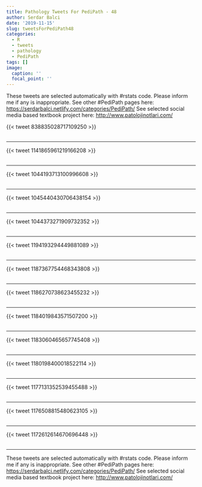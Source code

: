 ```yaml
---
title: Pathology Tweets For PediPath - 48
author: Serdar Balci
date: '2019-11-15'
slug: tweetsForPediPath48
categories:
  - R
  - tweets
  - pathology
  - PediPath
tags: []
image:
  caption: ''
  focal_point: ''
---
```



These tweets are selected automatically with #rstats code. Please inform me if any is inappropriate.
See other #PediPath pages here: https://serdarbalci.netlify.com/categories/PediPath/ 
See selected social media based textbook project here: http://www.patolojinotlari.com/

{{< tweet 838835028717109250 >}}
<br>
<br>
<hr>
{{< tweet 1141865961219166208 >}}
<br>
<br>
<hr>
{{< tweet 1044193713100996608 >}}
<br>
<br>
<hr>
{{< tweet 1045440430706438154 >}}
<br>
<br>
<hr>
{{< tweet 1044373271909732352 >}}
<br>
<br>
<hr>
{{< tweet 1194193294449881089 >}}
<br>
<br>
<hr>
{{< tweet 1187367754468343808 >}}
<br>
<br>
<hr>
{{< tweet 1186270738623455232 >}}
<br>
<br>
<hr>
{{< tweet 1184019843571507200 >}}
<br>
<br>
<hr>
{{< tweet 1183060465657745408 >}}
<br>
<br>
<hr>
{{< tweet 1180198400018522114 >}}
<br>
<br>
<hr>
{{< tweet 1177131352539455488 >}}
<br>
<br>
<hr>
{{< tweet 1176508815480623105 >}}
<br>
<br>
<hr>
{{< tweet 1172612614670696448 >}}
<br>
<br>
<hr>


These tweets are selected automatically with #rstats code. Please inform me if any is inappropriate.
See other #PediPath pages here: https://serdarbalci.netlify.com/categories/PediPath/ 
See selected social media based textbook project here: http://www.patolojinotlari.com/
